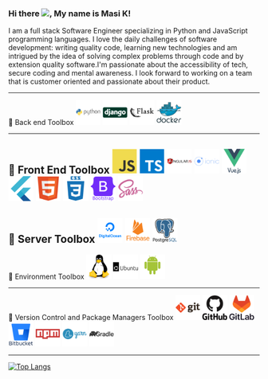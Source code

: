 ### Hi there <img src='https://raw.githubusercontent.com/MartinHeinz/MartinHeinz/master/wave.gif' width='30px'>, My name is Masi K!

I am a full stack Software Engineer specializing in Python and JavaScript programming languages. I love the daily challenges of software development: writing quality code, learning new technologies and am intrigued by the idea of solving complex problems through code and by extension quality software.I'm passionate about the accessibility of tech, 
secure coding and mental awareness. I look forward to working on a team that is customer oriented and passionate about their product.

---

🧰 Back end Toolbox
<img src="https://github.com/devicons/devicon/blob/master/icons/python/python-original-wordmark.svg" alt="Python" width="50" height="50"/>
<img src="https://github.com/devicons/devicon/blob/master/icons/django/django-original.svg" alt="django" width="50" height="50"/>
<img src="https://github.com/devicons/devicon/blob/master/icons/flask/flask-original-wordmark.svg" alt="AWS" width="50" height="50"/>
<img src="https://github.com/devicons/devicon/blob/master/icons/docker/docker-original-wordmark.svg" alt="TailwindCSS" width="50" height="50"/>

---
🧰 Front End Toolbox
<img src="https://github.com/devicons/devicon/blob/master/icons/javascript/javascript-original.svg" alt="JavaScript" width="50" height="50"/> 
<img src="https://github.com/devicons/devicon/blob/master/icons/typescript/typescript-original.svg" alt="TailwindCSS" width="50" height="50"/> 
<img src="https://github.com/devicons/devicon/blob/master/icons/angularjs/angularjs-original-wordmark.svg" alt="AngularJS" width="50" height="50"/>
<img src="https://github.com/devicons/devicon/blob/master/icons/ionic/ionic-original-wordmark.svg" alt="TailwindCSS" width="50" height="50"/> 
<img src="https://github.com/devicons/devicon/blob/master/icons/vuejs/vuejs-original-wordmark.svg" alt="VueJS" width="50" height="50"/>
<img src="https://github.com/devicons/devicon/blob/master/icons/flutter/flutter-original.svg" alt="TailwindCSS" width="50" height="50"/> 
<img src="https://github.com/devicons/devicon/blob/master/icons/html5/html5-original.svg" alt="HTML" width="50" height="50"/>
<img src="https://github.com/devicons/devicon/blob/master/icons/css3/css3-plain-wordmark.svg" alt="CSS" width="50" height="50"/>
<img src="https://github.com/devicons/devicon/blob/master/icons/bootstrap/bootstrap-plain-wordmark.svg" alt="TailwindCSS" width="50" height="50"/> 
<img src="https://github.com/devicons/devicon/blob/master/icons/sass/sass-original.svg" alt="TailwindCSS" width="50" height="50"/> 
---

🧰 Server Toolbox
<img src="https://github.com/devicons/devicon/blob/master/icons/digitalocean/digitalocean-original-wordmark.svg" width="50" height="50"/> 
<img src="https://github.com/devicons/devicon/blob/master/icons/firebase/firebase-plain-wordmark.svg" alt="TailwindCSS" width="50" height="50"/>
<img src="https://github.com/devicons/devicon/blob/master/icons/postgresql/postgresql-original-wordmark.svg" alt="PostgreSQL" width="50" height="50"/>
---

🧰 Environment Toolbox
<img src="https://github.com/devicons/devicon/blob/master/icons/linux/linux-original.svg" width="50" height="50"/> 
<img src="https://github.com/devicons/devicon/blob/master/icons/ubuntu/ubuntu-plain-wordmark.svg" alt="TailwindCSS" width="50" height="50"/> 
<img src="https://github.com/devicons/devicon/blob/master/icons/android/android-original-wordmark.svg" alt="TailwindCSS" width="50" height="50"/> 

---
🧰 Version Control and Package Managers Toolbox
<img src="https://github.com/devicons/devicon/blob/master/icons/git/git-original-wordmark.svg" alt="Git" width="50" height="50"/>
<img src="https://github.com/devicons/devicon/blob/master/icons/github/github-original-wordmark.svg" alt="Git" width="50" height="50"/>
<img src="https://github.com/devicons/devicon/blob/master/icons/gitlab/gitlab-original-wordmark.svg" alt="Git" width="50" height="50"/>
<img src="https://github.com/devicons/devicon/blob/master/icons/bitbucket/bitbucket-original-wordmark.svg" alt="yarn" width="50" height="50"/> 
<img src="https://github.com/devicons/devicon/blob/master/icons/npm/npm-original-wordmark.svg" alt="npm" width="50" height="50"/>
<img src="https://github.com/devicons/devicon/blob/master/icons/yarn/yarn-original-wordmark.svg" alt="yarn" width="50" height="50"/> 
<img src="https://github.com/devicons/devicon/blob/master/icons/gradle/gradle-plain-wordmark.svg" alt="TailwindCSS" width="50" height="50"/> 

---
[![Top Langs](https://github-readme-stats.vercel.app/api/top-langs/?username=MicroTot&layout=compact)](https://github.com/anuraghazra/github-readme-stats)
